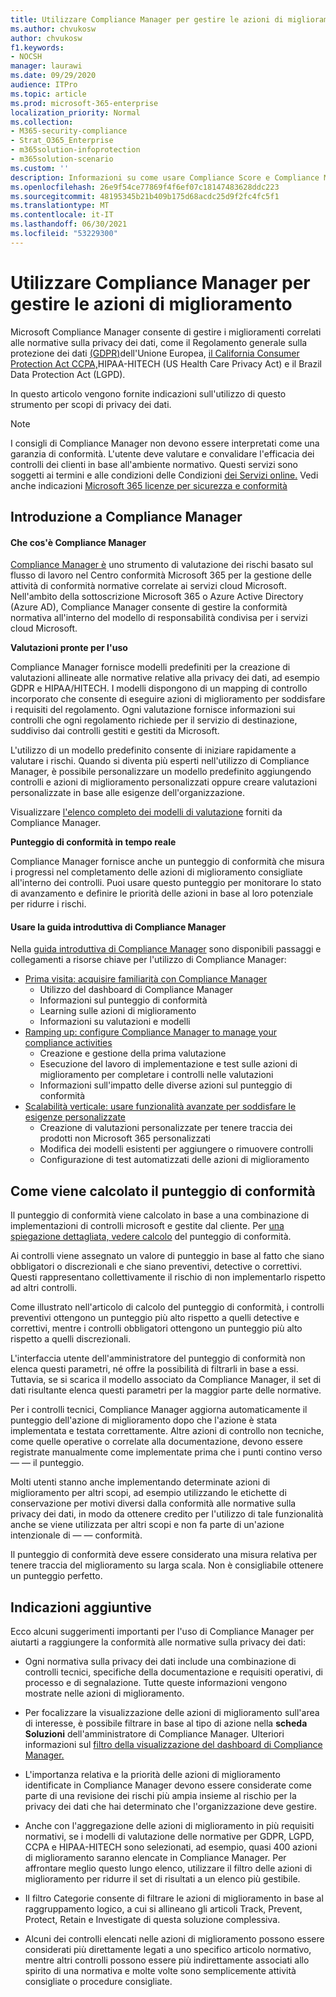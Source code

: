 ```yaml
---
title: Utilizzare Compliance Manager per gestire le azioni di miglioramento
ms.author: chvukosw
author: chvukosw
f1.keywords:
- NOCSH
manager: laurawi
ms.date: 09/29/2020
audience: ITPro
ms.topic: article
ms.prod: microsoft-365-enterprise
localization_priority: Normal
ms.collection:
- M365-security-compliance
- Strat_O365_Enterprise
- m365solution-infoprotection
- m365solution-scenario
ms.custom: ''
description: Informazioni su come usare Compliance Score e Compliance Manager per migliorare il livello di protezione dei dati personali.
ms.openlocfilehash: 26e9f54ce77869f4f6ef07c18147483628ddc223
ms.sourcegitcommit: 48195345b21b409b175d68acdc25d9f2fc4fc5f1
ms.translationtype: MT
ms.contentlocale: it-IT
ms.lasthandoff: 06/30/2021
ms.locfileid: "53229300"
---
```

# <a name="use-compliance-manager-to-manage-improvement-actions"></a>Utilizzare Compliance Manager per gestire le azioni di miglioramento

Microsoft Compliance Manager consente di gestire i miglioramenti correlati alle normative sulla privacy dei dati, come il Regolamento generale sulla protezione dei dati [(GDPR)](/compliance/regulatory/gdpr)dell'Unione Europea, [il California Consumer Protection Act CCPA,](/compliance/regulatory/ccpa-faq)HIPAA-HITECH (US Health Care Privacy Act) e il Brazil Data Protection Act (LGPD).

In questo articolo vengono fornite indicazioni sull'utilizzo di questo strumento per scopi di privacy dei dati.

> [!NOTE]
> I consigli di Compliance Manager non devono essere interpretati come una garanzia di conformità. L'utente deve valutare e convalidare l'efficacia dei controlli dei clienti in base all'ambiente normativo. Questi servizi sono soggetti ai termini e alle condizioni delle Condizioni [dei Servizi online.](https://go.microsoft.com/fwlink/?linkid=2108910) Vedi anche indicazioni [Microsoft 365 licenze per sicurezza e conformità](/office365/servicedescriptions/microsoft-365-service-descriptions/microsoft-365-tenantlevel-services-licensing-guidance/microsoft-365-security-compliance-licensing-guidance#compliance-manager)

## <a name="getting-started-with-compliance-manager"></a>Introduzione a Compliance Manager

#### <a name="what-is-compliance-manager"></a>Che cos'è Compliance Manager

[Compliance Manager è](../compliance/compliance-manager.md) uno strumento di valutazione dei rischi basato sul flusso di lavoro nel Centro conformità Microsoft 365 per la gestione delle attività di conformità normative correlate ai servizi cloud Microsoft. Nell'ambito della sottoscrizione Microsoft 365 o Azure Active Directory (Azure AD), Compliance Manager consente di gestire la conformità normativa all'interno del modello di responsabilità condivisa per i servizi cloud Microsoft.

**Valutazioni pronte per l'uso**

Compliance Manager fornisce modelli [](../compliance/compliance-manager-assessments.md) predefiniti per la creazione di valutazioni allineate alle normative relative alla privacy dei dati, ad esempio GDPR e HIPAA/HITECH. I modelli dispongono di un mapping di controllo incorporato che consente di eseguire azioni di miglioramento per soddisfare i requisiti del regolamento. Ogni valutazione fornisce informazioni sui controlli che ogni regolamento richiede per il servizio di destinazione, suddiviso dai controlli gestiti e gestiti da Microsoft.

L'utilizzo di un modello predefinito consente di iniziare rapidamente a valutare i rischi. Quando si diventa più esperti nell'utilizzo di Compliance Manager, è possibile personalizzare un modello predefinito aggiungendo controlli e azioni di miglioramento personalizzati oppure creare valutazioni personalizzate in base alle esigenze dell'organizzazione.

Visualizzare [l'elenco completo dei modelli di valutazione](../compliance/compliance-manager-templates-list.md) forniti da Compliance Manager.

**Punteggio di conformità in tempo reale**

Compliance Manager fornisce anche un punteggio di conformità che misura i progressi nel completamento delle azioni di miglioramento consigliate all'interno dei controlli. Puoi usare questo punteggio per monitorare lo stato di avanzamento e definire le priorità delle azioni in base al loro potenziale per ridurre i rischi.

#### <a name="use-the-compliance-manager-quickstart-guide"></a>Usare la guida introduttiva di Compliance Manager

Nella [guida introduttiva di Compliance Manager](../compliance/compliance-manager-quickstart.md) sono disponibili passaggi e collegamenti a risorse chiave per l'utilizzo di Compliance Manager:

- [Prima visita: acquisire familiarità con Compliance Manager](../compliance/compliance-manager-quickstart.md#first-visit-get-to-know-compliance-manager)
    - Utilizzo del dashboard di Compliance Manager
    - Informazioni sul punteggio di conformità
    - Learning sulle azioni di miglioramento
    - Informazioni su valutazioni e modelli
- [Ramping up: configure Compliance Manager to manage your compliance activities](../compliance/compliance-manager-quickstart.md#ramping-up-configure-compliance-manager-to-manage-your-compliance-activities)
    - Creazione e gestione della prima valutazione
    - Esecuzione del lavoro di implementazione e test sulle azioni di miglioramento per completare i controlli nelle valutazioni
    - Informazioni sull'impatto delle diverse azioni sul punteggio di conformità
- [Scalabilità verticale: usare funzionalità avanzate per soddisfare le esigenze personalizzate](../compliance/compliance-manager-quickstart.md#scaling-up-use-advanced-functionality-to-meet-your-custom-needs)
    - Creazione di valutazioni personalizzate per tenere traccia dei prodotti non Microsoft 365 personalizzati
    - Modifica dei modelli esistenti per aggiungere o rimuovere controlli
    - Configurazione di test automatizzati delle azioni di miglioramento

## <a name="how-your-compliance-score-is-calculated"></a>Come viene calcolato il punteggio di conformità

Il punteggio di conformità viene calcolato in base a una combinazione di implementazioni di controlli microsoft e gestite dal cliente. Per [una spiegazione dettagliata, vedere calcolo](../compliance/compliance-score-calculation.md) del punteggio di conformità.

Ai controlli viene assegnato un valore di punteggio in base al fatto che siano obbligatori o discrezionali e che siano preventivi, detective o correttivi. Questi rappresentano collettivamente il rischio di non implementarlo rispetto ad altri controlli.

Come illustrato nell'articolo di calcolo del punteggio di conformità, i controlli preventivi ottengono un punteggio più alto rispetto a quelli detective e correttivi, mentre i controlli obbligatori ottengono un punteggio più alto rispetto a quelli discrezionali.

L'interfaccia utente dell'amministratore del punteggio di conformità non elenca questi parametri, né offre la possibilità di filtrarli in base a essi. Tuttavia, se si scarica il modello associato da Compliance Manager, il set di dati risultante elenca questi parametri per la maggior parte delle normative.

Per i controlli tecnici, Compliance Manager aggiorna automaticamente il punteggio dell'azione di miglioramento dopo che l'azione è stata implementata e testata correttamente. Altre azioni di controllo non tecniche, come quelle operative o correlate alla documentazione, devono essere registrate manualmente come implementate prima che i punti contino verso &mdash; &mdash; il punteggio.

Molti utenti stanno anche implementando determinate azioni di miglioramento per altri scopi, ad esempio utilizzando le etichette di conservazione per motivi diversi dalla conformità alle normative sulla privacy dei dati, in modo da ottenere credito per l'utilizzo di tale funzionalità anche se viene utilizzata per altri scopi e non fa parte di un'azione intenzionale di &mdash; &mdash; conformità.

Il punteggio di conformità deve essere considerato una misura relativa per tenere traccia del miglioramento su larga scala. Non è consigliabile ottenere un punteggio perfetto.

## <a name="additional-guidance"></a>Indicazioni aggiuntive

Ecco alcuni suggerimenti importanti per l'uso di Compliance Manager per aiutarti a raggiungere la conformità alle normative sulla privacy dei dati:

- Ogni normativa sulla privacy dei dati include una combinazione di controlli tecnici, specifiche della documentazione e requisiti operativi, di processo e di segnalazione. Tutte queste informazioni vengono mostrate nelle azioni di miglioramento.

- Per focalizzare la visualizzazione delle azioni di miglioramento sull'area di interesse, è possibile filtrare in base al tipo di azione nella **scheda Soluzioni** dell'amministratore di Compliance Manager. Ulteriori informazioni sul [filtro della visualizzazione del dashboard di Compliance Manager.](../compliance/compliance-manager-setup.md#filtering-your-dashboard-view)

- L'importanza relativa e la priorità delle azioni di miglioramento identificate in Compliance Manager devono essere considerate come parte di una revisione dei rischi più ampia insieme al rischio per la privacy dei dati che hai determinato che l'organizzazione deve gestire.

- Anche con l'aggregazione delle azioni di miglioramento in più requisiti normativi, se i modelli di valutazione delle normative per GDPR, LGPD, CCPA e HIPAA-HITECH sono selezionati, ad esempio, quasi 400 azioni di miglioramento saranno elencate in Compliance Manager. Per affrontare meglio questo lungo elenco, utilizzare il filtro delle azioni di miglioramento per ridurre il set di risultati a un elenco più gestibile.

- Il filtro Categorie consente di filtrare le azioni di miglioramento in base al raggruppamento logico, a cui si allineano gli articoli Track, Prevent, Protect, Retain e Investigate di questa soluzione complessiva.

- Alcuni dei controlli elencati nelle azioni di miglioramento possono essere considerati più direttamente legati a uno specifico articolo normativo, mentre altri controlli possono essere più indirettamente associati allo spirito di una normativa e molte volte sono semplicemente attività consigliate o procedure consigliate.